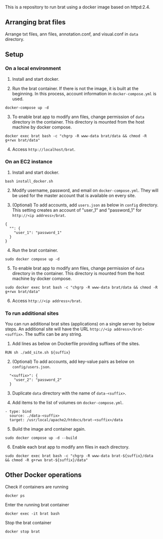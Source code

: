 This is a repository to run brat using a docker image based on httpd:2.4.

## Arranging brat files

Arrange txt files, ann files, annotation.conf, and visual.conf in `data` directory.

## Setup

### On a local environment

1. Install and start docker.

2. Run the brat container. If there is not the image, it is built at the beginning. In this process, account information in `docker-compose.yml` is used.
```
docker-compose up -d
```

3. To enable brat app to modify ann files, change permission of `data` directory in the container. This directory is mounted from the host machine by docker compose.
```
docker exec brat bash -c "chgrp -R www-data brat/data && chmod -R g+rwx brat/data"
```

4. Access `http://localhost/brat`.

### On an EC2 instance

1. Install and start docker.
```
bash install_docker.sh
```

2. Modify username, password, and email on `docker-compose.yml`. They will be used for the master account that is available on every site.

3. (Optional) To add accounts, add `users.json` as below in `config` directory. This setting creates an account of "user_1" and "password_1" for `http://<ip address>/brat`.
```
{
  "": {
    "user_1": "password_1"
  }
}
```

4. Run the brat container.
```
sudo docker compose up -d
```

5. To enable brat app to modify ann files, change permission of `data` directory in the container. This directory is mounted from the host machine by docker compose.
```
sudo docker exec brat bash -c "chgrp -R www-data brat/data && chmod -R g+rwx brat/data"
```

6. Access `http://<ip address>/brat`.

### To run additional sites

You can run additional brat sites (applications) on a single server by below steps. An additional site will have the URL `http://<ip address>/brat-<suffix>`. The suffix can be any string.

1. Add lines as below on Dockerfile providing suffixes of the sites.
```
RUN sh ./add_site.sh ${suffix}
```

2. (Optional) To add accounts, add key-value pairs as below on `config/users.json`.
```
  "<suffix>": {
    "user_2": "password_2"
  }
```

3. Duplicate `data` directory with the name of `data-<suffix>`.

4. Add items to the list of volumes on `docker-compose.yml`.
```
- type: bind
  source: ./data-<suffix>
  target: /usr/local/apache2/htdocs/brat-<suffix>/data
```

5. Build the image and container again.
```
sudo docker compose up -d --build
```

6. Enable each brat app to modify ann files in each directory.
```
sudo docker exec brat bash -c "chgrp -R www-data brat-${suffix}/data && chmod -R g+rwx brat-${suffix}/data"
```

## Other Docker operations

Check if containers are running
```
docker ps
```

Enter the running brat container
```
docker exec -it brat bash
```

Stop the brat container
```
docker stop brat
```
